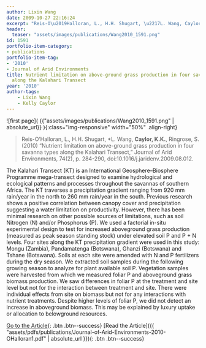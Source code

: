 ```yaml
---
author: Lixin Wang
date: 2009-10-27 22:16:24
excerpt: "Reis-O\u2019Halloran, L., H.H. Shugart, \u2217L. Wang, Caylor, K.K., Ringrose, S. (2010) \u201CNutrient limitation on above-ground grass production in four savanna types along the Kalahari Transect,\u201D Journal of Arid Environments, 74(2), p.284-290, doi:10.1016/ j.jaridenv.2009.08.012."
header:
  teaser: "assets/images/publications/Wang2010_1591.png"
id: 1591
portfolio-item-category:
- publications
portfolio-item-tag:
- '2010'
- Journal of Arid Environments
title: Nutrient limitation on above-ground grass production in four savanna types
  along the Kalahari Transect
year: '2010'
author-tags:
    - Lixin Wang
    - Kelly Caylor
---
```


![first page]( {{"assets/images/publications/Wang2010_1591.png" | absolute_url}} ){:class="img-responsive" width="50%" .align-right}

> Reis-O’Halloran, L., H.H. Shugart, *L. Wang, **Caylor, K.K.**, Ringrose, S. (2010) “Nutrient limitation on above-ground grass production in four savanna types along the Kalahari Transect,” Journal of Arid Environments, 74(2), p. 284-290, doi:10.1016/j.jaridenv.2009.08.012.


The Kalahari Transect (KT) is an International Geosphere–Biosphere Programme mega-transect designed to examine hydrological and ecological patterns and processes throughout the savannas of southern Africa. The KT traverses a precipitation gradient ranging from 920 mm rain/year in the north to 260 mm rain/year in the south. Previous research shows a positive correlation between canopy cover and precipitation suggesting a water limitation on productivity. However, there has been minimal research on other possible sources of limitations, such as soil Nitrogen (N) and/or Phosphorus (P). We used a factorial in-situ experimental design to test for increased aboveground grass production (measured as peak season standing stock) under elevated soil P and P + N levels. Four sites along the KT precipitation gradient were used in this study: Mongu (Zambia), Pandamatenga (Botswana), Ghanzi (Botswana) and Tshane (Botswana). Soils at each site were amended with N and P fertilizers during the dry season. We extracted soil samples during the following growing season to analyze for plant available soil P. Vegetation samples were harvested from which we measured foliar P and aboveground grass biomass production. We saw differences in foliar P at the treatment and site level but not for the interaction between treatment and site. There were individual effects from site on biomass but not for any interactions with nutrient treatments. Despite higher levels of foliar P, we did not detect an increase in aboveground biomass. This may be explained by luxury uptake or allocation to belowground resources.


[Go to the Article](http://dx.doi.org/10.1016/j.jaridenv.2009.08.012){: .btn .btn--success} [Read the Article]({{ "assets/pdfs/publications/Journal-of-Arid-Environments-2010-OHalloran1.pdf" | absolute_url }}){: .btn .btn--success}
